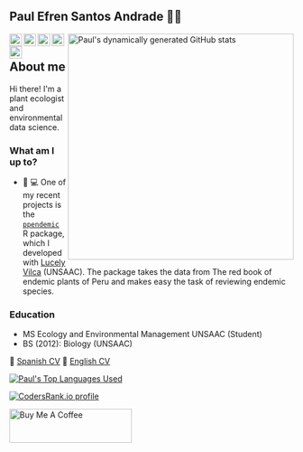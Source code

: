 ## Paul Efren Santos Andrade 👋🏽

<link rel="stylesheet" href="https://use.fontawesome.com/releases/v5.6.1/css/all.css" integrity="sha384-gfdkjb5BdAXd+lj+gudLWI+BXq4IuLW5IT+brZEZsLFm++aCMlF1V92rMkPaX4PP" crossorigin="anonymous">

[<img align="right" width="400" alt="Paul's dynamically generated GitHub stats" src="https://github-readme-stats.vercel.app/api?username=PaulESantos&show_icons=true&title_color=002642&icon_color=a23e02&bg_color=ffffff&border_color=2e4963&text_color=173552"/>](https://github.com/PaulESantos/)

<!--Languages
<img height="180em" src="https://github-readme-stats.vercel.app/api/top-langs/?username=PaulESantos&theme=buefy&layout=compact&langs-count=5" />
-->

<!--Mastodon verification-->
<a href="https://twitter.com/PaulEfrenSantos">
  <img align="left" alt="Paul's Twitter" width="22px" src="https://cdn.jsdelivr.net/npm/simple-icons@v3/icons/twitter.svg" />
</a>
<a href="https://github.com/PaulESantos">
  <img align="left" alt="Paul's Github" width="22px" src="https://cdn.jsdelivr.net/npm/simple-icons@v3/icons/github.svg" />
</a>
<a href="https://orcid.org/0000-0002-6635-0375">
  <img align="left" alt="Paul's ORCID" width="22px" src="https://cdn.jsdelivr.net/npm/simple-icons@v3/icons/orcid.svg" />
</a>
<a href="https://paulefrensa.rbind.io">
  <img align="left" alt="Paul's Website" width="22px" src="https://cdn.jsdelivr.net/npm/simple-icons@3.13.0/icons/netlify.svg" />
</a>
<a href="https://www.linkedin.com/in/paulesantosandrade/">
  <img align="left" alt="Paul's LinkedIn" width="22px" src="https://cdn.jsdelivr.net/npm/simple-icons@v3/icons/linkedin.svg" />
</a>
<br>

## About me

Hi there! I'm a plant ecologist and environmental data science.

### What am I up to? 

- 🌱 💻 One of my recent projects is the [`ppendemic`](https://github.com/PaulESantos/ppendemic/) R package, which I developed with [Lucely Vilca](https://github.com/Lucel2448/) (UNSAAC). The package takes the data from The red book of endemic plants of Peru and makes easy the task of reviewing endemic species.


### Education
- MS Ecology and Environmental Management UNSAAC (Student)
- BS (2012): Biology (UNSAAC)

💬 [Spanish CV](https://paulesantos.github.io/cv_spa/)
💬 [English CV](https://paulesantos.github.io/cv/)

[<img alt="Paul's Top Languages Used" src="http://github-profile-summary-cards.vercel.app/api/cards/profile-details?username=PaulESantos&theme=github_dark"/>](https://github.com/PaulESantos/)

[![CodersRank.io profile](https://cr-ss-service.azurewebsites.net/api/ScreenShot?widget=summary&username=paulesantos&badges=3&show-avatar=false&width=440&style=--border-radius:10px)](https://profile.codersrank.io/user/paulesantos)

<a href="https://www.buymeacoffee.com/paulefrense" target="_blank"><img src="https://cdn.buymeacoffee.com/buttons/v2/default-blue.png" alt="Buy Me A Coffee" style="height: 60px !important;width: 217px !important;" ></a>
<!--
[<img align="right" width="350" height="250" alt="Paul's Top Languages Used" src="https://github-readme-stats.vercel.app/api/top-langs/?username=PaulESantos&theme=github_dark&hide=html,scss,stylus,blade,jupyter%20notebook,python,css,shell,batchfile,dockerfile,typescript&langs_count=10&layout=compact"/>](https://github.com/PaulESantos/)

<img height="180em" src="https://github-readme-stats.vercel.app/api/top-langs/?username=spcanelon&theme=buefy&layout=compact&langs-count=5" />

-->
